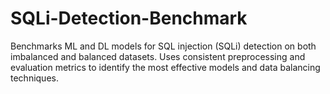 # SQLi-Detection-Benchmark
Benchmarks ML and DL models for SQL injection (SQLi) detection on both imbalanced and balanced datasets. Uses consistent preprocessing and evaluation metrics to identify the most effective models and data balancing techniques.
